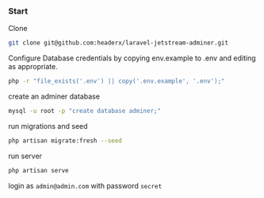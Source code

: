 ### Start

Clone
```bash
git clone git@github.com:headerx/laravel-jetstream-adminer.git
```
Configure Database credentials by copying env.example to .env and editing as appropriate.
```bash
php -r "file_exists('.env') || copy('.env.example', '.env');"
```
create an adminer database

```bash
mysql -u root -p "create database adminer;"
```

run migrations and seed
```bash
php artisan migrate:fresh --seed
```

run server 
```bash
php artisan serve
```

login as `admin@admin.com` with password `secret`
